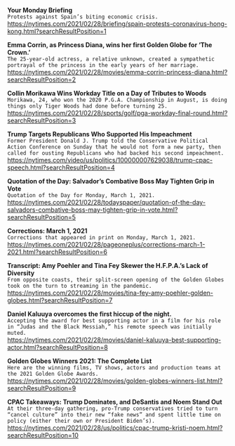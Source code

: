 **Your Monday Briefing**\
`Protests against Spain’s biting economic crisis.`\
https://nytimes.com/2021/02/28/briefing/spain-protests-coronavirus-hong-kong.html?searchResultPosition=1

**Emma Corrin, as Princess Diana, wins her first Golden Globe for ‘The Crown.’**\
`The 25-year-old actress, a relative unknown, created a sympathetic portrayal of the princess in the early years of her marriage.`\
https://nytimes.com/2021/02/28/movies/emma-corrin-princess-diana.html?searchResultPosition=2

**Collin Morikawa Wins Workday Title on a Day of Tributes to Woods**\
`Morikawa, 24, who won the 2020 P.G.A. Championship in August, is doing things only Tiger Woods had done before turning 25.`\
https://nytimes.com/2021/02/28/sports/golf/pga-workday-final-round.html?searchResultPosition=3

**Trump Targets Republicans Who Supported His Impeachment**\
`Former President Donald J. Trump told the Conservative Political Action Conference on Sunday that he would not form a new party, then called for ousting Republicans who had backed his second impeachment.`\
https://nytimes.com/video/us/politics/100000007629038/trump-cpac-speech.html?searchResultPosition=4

**Quotation of the Day: Salvador’s Combative Boss May Tighten Grip in Vote**\
`Quotation of the Day for Monday, March 1, 2021.`\
https://nytimes.com/2021/02/28/todayspaper/quotation-of-the-day-salvadors-combative-boss-may-tighten-grip-in-vote.html?searchResultPosition=5

**Corrections: March 1, 2021**\
`Corrections that appeared in print on Monday, March 1, 2021.`\
https://nytimes.com/2021/02/28/pageoneplus/corrections-march-1-2021.html?searchResultPosition=6

**Transcript: Amy Poehler and Tina Fey Skewer the H.F.P.A.’s Lack of Diversity**\
`From opposite coasts, their split-screen opening of the Golden Globes took on the turn to streaming in the pandemic.`\
https://nytimes.com/2021/02/28/movies/tina-fey-amy-poehler-golden-globes.html?searchResultPosition=7

**Daniel Kaluuya overcomes the first hiccup of the night.**\
`Accepting the award for best supporting actor in a film for his role in “Judas and the Black Messiah,” his remote speech was initially muted.`\
https://nytimes.com/2021/02/28/movies/daniel-kaluuya-best-supporting-actor.html?searchResultPosition=8

**Golden Globes Winners 2021: The Complete List**\
`Here are the winning films, TV shows, actors and production teams at the 2021 Golden Globe Awards.`\
https://nytimes.com/2021/02/28/movies/golden-globes-winners-list.html?searchResultPosition=9

**CPAC Takeaways: Trump Dominates, and DeSantis and Noem Stand Out**\
`At their three-day gathering, pro-Trump conservatives tried to turn “cancel culture” into their new “fake news” and spent little time on policy (either their own or President Biden’s).`\
https://nytimes.com/2021/02/28/us/politics/cpac-trump-kristi-noem.html?searchResultPosition=10

